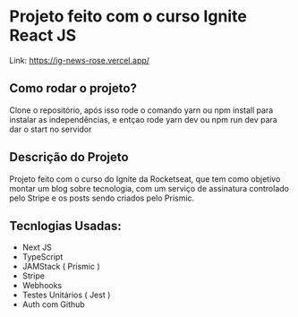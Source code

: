 # Projeto feito com o curso Ignite React JS

Link: https://ig-news-rose.vercel.app/

## Como rodar o projeto?
Clone o repositório, após isso rode o comando yarn ou npm install para instalar as independências, e entçao rode yarn dev ou npm run dev para dar o start no servidor

## Descrição do Projeto
Projeto feito com o curso do Ignite da Rocketseat, que tem como objetivo montar um blog sobre tecnologia, com um serviço de assinatura controlado pelo Stripe e os posts sendo criados pelo Prismic.

## Tecnlogias Usadas:

- Next JS
- TypeScript
- JAMStack ( Prismic )
- Stripe
- Webhooks
- Testes Unitários ( Jest )
- Auth com Github


